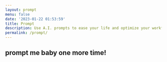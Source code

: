 ```yaml
---
layout: prompt
menu: false
date: '2023-01-22 01:53:59'
title: Prompt
description: Use A.I. prompts to ease your life and optimize your workflow
permalink: /prompt/
---
```


## prompt me baby one more time!





